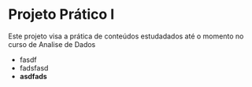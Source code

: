 # Projeto Prático I

Este projeto visa a prática de conteúdos estudadados até o momento no curso de Analise de Dados

* fasdf
* fadsfasd
* **asdfads**